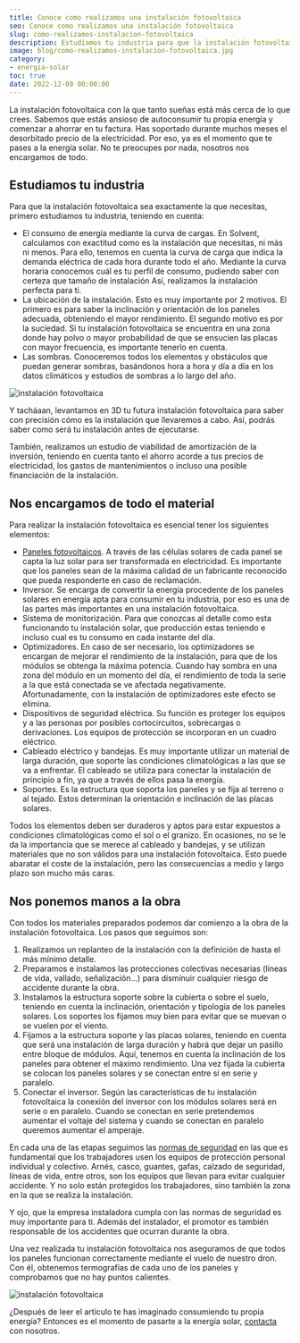 ```yaml
---
title: Conoce como realizamos una instalación fotovoltaica
seo: Conoce como realizamos una instalación fotovoltaica
slug: como-realizamos-instalacion-fotovoltaica
description: Estudiamos tu industria para que la instalación fotovoltaica sea exactamente la que necesitas, analizando tu consumo de energía, entre otros.
image: blog/como-realizamos-instalacion-fotovoltaica.jpg
category:
- energia-solar
toc: true
date: 2022-12-09 00:00:00
---
```

La instalación fotovoltaica con la que tanto sueñas está más cerca de lo que crees. Sabemos que estás ansioso de autoconsumir tu propia energía y comenzar a ahorrar en tu factura. Has soportado durante muchos meses el desorbitado precio de la electricidad. Por eso, ya es el momento que te pases a la energía solar. No te preocupes por nada, nosotros nos encargamos de todo.

## Estudiamos tu industria

Para que la instalación fotovoltaica sea exactamente la que necesitas, primero estudiamos tu industria, teniendo en cuenta:

- El consumo de energía mediante la curva de cargas. En Solvent, calculamos con exactitud como es la instalación que necesitas, ni más ni menos. Para ello, tenemos en cuenta la curva de carga que indica la demanda eléctrica de cada hora durante todo el año. Mediante la curva horaria conocemos cuál es tu perfil de consumo, pudiendo saber con certeza que tamaño de instalación Así, realizamos la instalación perfecta para ti.
- La ubicación de la instalación. Esto es muy importante por 2 motivos. El primero es para saber la inclinación y orientación de los paneles adecuada, obteniendo el mayor rendimiento. El segundo motivo es por la suciedad. Si tu instalación fotovoltaica se encuentra en una zona donde hay polvo o mayor probabilidad de que se ensucien las placas con mayor frecuencia, es importante tenerlo en cuenta.
- Las sombras. Conoceremos todos los elementos y obstáculos que puedan generar sombras, basándonos hora a hora y día a día en los datos climáticos y estudios de sombras a lo largo del año.

![instalación fotovoltaica](blog/nave-industrial-3d.webp "Imagen 3D de una instalación fotovoltaica")

Y tacháaan, levantamos en 3D tu futura instalación fotovoltaica para saber con precisión cómo es la instalación que llevaremos a cabo. Así, podrás saber como será tu instalación antes de ejecutarse.

También, realizamos un estudio de viabilidad de amortización de la inversión, teniendo en cuenta tanto el ahorro acorde a tus precios de electricidad, los gastos de mantenimientos o incluso una posible financiación de la instalación.

## Nos encargamos de todo el material

Para realizar la instalación fotovoltaica es esencial tener los siguientes elementos:

- [Paneles fotovoltaicos](/tipos-paneles-solares/). A través de las células solares de cada panel se capta la luz solar para ser transformada en electricidad. Es importante que los paneles sean de la máxima calidad de un fabricante reconocido que pueda responderte en caso de reclamación.
- Inversor. Se encarga de convertir la energía procedente de los paneles solares en energía apta para consumir en tu industria, por eso es una de las partes más importantes en una instalación fotovoltaica.
- Sistema de monitorización. Para que conozcas al detalle como esta funcionando tu instalación solar, que producción estas teniendo e incluso cual es tu consumo en cada instante del día.
- Optimizadores. En caso de ser necesario, los optimizadores se encargan de mejorar el rendimiento de la instalación, para que de los módulos se obtenga la máxima potencia. Cuando hay sombra en una zona del módulo en un momento del día, el rendimiento de toda la serie a la que está conectada se ve afectada negativamente. Afortunadamente, con la instalación de optimizadores este efecto se elimina.
- Dispositivos de seguridad eléctrica. Su función es proteger los equipos y a las personas por posibles cortocircuitos, sobrecargas o derivaciones. Los equipos de protección se incorporan en un cuadro eléctrico.
- Cableado eléctrico y bandejas. Es muy importante utilizar un material de larga duración, que soporte las condiciones climatológicas a las que se va a enfrentar. El cableado se utiliza para conectar la instalación de principio a fin, ya que a través de ellos pasa la energía.
- Soportes. Es la estructura que soporta los paneles y se fija al terreno o al tejado. Estos determinan la orientación e inclinación de las placas solares.

Todos los elementos deben ser duraderos y aptos para estar expuestos a condiciones climatológicas como el sol o el granizo. En ocasiones, no se le da la importancia que se merece al cableado y bandejas, y se utilizan materiales que no son válidos para una instalación fotovoltaica. Esto puede abaratar el coste de la instalación, pero las consecuencias a medio y largo plazo son mucho más caras.

## Nos ponemos manos a la obra

Con todos los materiales preparados podemos dar comienzo a la obra de la instalación fotovoltaica. Los pasos que seguimos son:

1. Realizamos un replanteo de la instalación con la definición de hasta el más mínimo detalle.
2. Preparamos e instalamos las protecciones colectivas necesarias (líneas de vida, vallado, señalización…) para disminuir cualquier riesgo de accidente durante la obra.
3. Instalamos la estructura soporte sobre la cubierta o sobre el suelo, teniendo en cuenta la inclinación, orientación y tipología de los paneles solares. Los soportes los fijamos muy bien para evitar que se muevan o se vuelen por el viento.
4. Fijamos a la estructura soporte y las placas solares, teniendo en cuenta que será una instalación de larga duración y habrá que dejar un pasillo entre bloque de módulos. Aquí, tenemos en cuenta la inclinación de los paneles para obtener el máximo rendimiento. Una vez fijada la cubierta se colocan los paneles solares y se conectan entre sí en serie y paralelo.
5. Conectar el inversor. Según las características de tu instalación fotovoltaica la conexión del inversor con los módulos solares será en serie o en paralelo. Cuando se conectan en serie pretendemos aumentar el voltaje del sistema y cuando se conectan en paralelo queremos aumentar el amperaje.

En cada una de las etapas seguimos las [normas de seguridad](https://www.unef.es/es/comunicacion/comunicacion-post/analisis-juridico-de-las-responsabilidades-en-materia-de-prl-en-el-sector-fotovoltaico-de-acuerdo-con-el-real-decreto-1627-97) en las que es fundamental que los trabajadores usen los equipos de protección personal individual y colectivo. Arnés, casco, guantes, gafas, calzado de seguridad, líneas de vida, entre otros, son los equipos que llevan para evitar cualquier accidente. Y no solo están protegidos los trabajadores, sino también la zona en la que se realiza la instalación.

Y ojo, que la empresa instaladora cumpla con las normas de seguridad es muy importante para ti. Además del instalador, el promotor es también responsable de los accidentes que ocurran durante la obra.

Una vez realizada tu instalación fotovoltaica nos aseguramos de que todos los paneles funcionan correctamente mediante el vuelo de nuestro dron. Con él, obtenemos termografías de cada uno de los paneles y comprobamos que no hay puntos calientes.

![instalación fotovoltaica](blog/termografia-paneles-solares.webp "Punto caliente detectado en un panel solar")

¿Después de leer el artículo te has imaginado consumiendo tu propia energía? Entonces es el momento de pasarte a la energía solar, [contacta](/contacto/) con nosotros.
